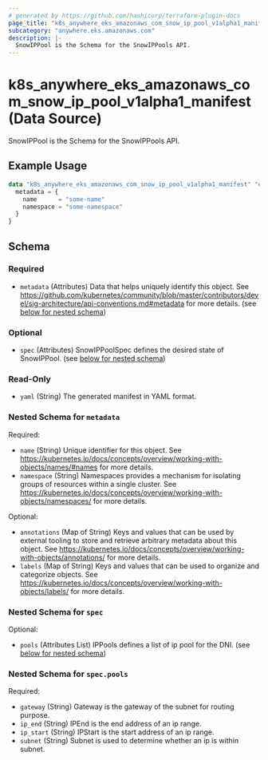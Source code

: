 ```yaml
---
# generated by https://github.com/hashicorp/terraform-plugin-docs
page_title: "k8s_anywhere_eks_amazonaws_com_snow_ip_pool_v1alpha1_manifest Data Source - terraform-provider-k8s"
subcategory: "anywhere.eks.amazonaws.com"
description: |-
  SnowIPPool is the Schema for the SnowIPPools API.
---
```


# k8s_anywhere_eks_amazonaws_com_snow_ip_pool_v1alpha1_manifest (Data Source)

SnowIPPool is the Schema for the SnowIPPools API.

## Example Usage

```terraform
data "k8s_anywhere_eks_amazonaws_com_snow_ip_pool_v1alpha1_manifest" "example" {
  metadata = {
    name      = "some-name"
    namespace = "some-namespace"
  }
}
```

<!-- schema generated by tfplugindocs -->
## Schema

### Required

- `metadata` (Attributes) Data that helps uniquely identify this object. See https://github.com/kubernetes/community/blob/master/contributors/devel/sig-architecture/api-conventions.md#metadata for more details. (see [below for nested schema](#nestedatt--metadata))

### Optional

- `spec` (Attributes) SnowIPPoolSpec defines the desired state of SnowIPPool. (see [below for nested schema](#nestedatt--spec))

### Read-Only

- `yaml` (String) The generated manifest in YAML format.

<a id="nestedatt--metadata"></a>
### Nested Schema for `metadata`

Required:

- `name` (String) Unique identifier for this object. See https://kubernetes.io/docs/concepts/overview/working-with-objects/names/#names for more details.
- `namespace` (String) Namespaces provides a mechanism for isolating groups of resources within a single cluster. See https://kubernetes.io/docs/concepts/overview/working-with-objects/namespaces/ for more details.

Optional:

- `annotations` (Map of String) Keys and values that can be used by external tooling to store and retrieve arbitrary metadata about this object. See https://kubernetes.io/docs/concepts/overview/working-with-objects/annotations/ for more details.
- `labels` (Map of String) Keys and values that can be used to organize and categorize objects. See https://kubernetes.io/docs/concepts/overview/working-with-objects/labels/ for more details.


<a id="nestedatt--spec"></a>
### Nested Schema for `spec`

Optional:

- `pools` (Attributes List) IPPools defines a list of ip pool for the DNI. (see [below for nested schema](#nestedatt--spec--pools))

<a id="nestedatt--spec--pools"></a>
### Nested Schema for `spec.pools`

Required:

- `gateway` (String) Gateway is the gateway of the subnet for routing purpose.
- `ip_end` (String) IPEnd is the end address of an ip range.
- `ip_start` (String) IPStart is the start address of an ip range.
- `subnet` (String) Subnet is used to determine whether an ip is within subnet.
